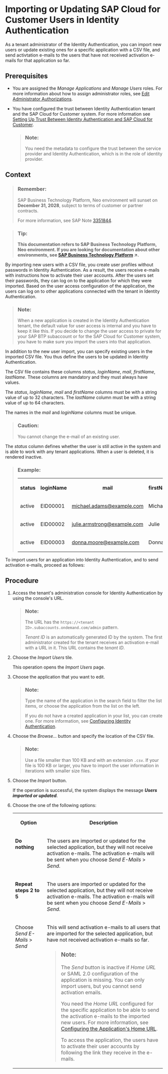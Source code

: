 <!-- loio0704d6c71e424d36b0b35a095c0372dd -->

# Importing or Updating SAP Cloud for Customer Users in Identity Authentication

As a tenant administrator of the Identity Authentication, you can import new users or update existing ones for a specific application with a CSV file, and send activtation e-mails to the users that have not received activation e-mails for that application so far.



## Prerequisites

-   You are assigned the *Manage Applications* and *Manage Users* roles. For more information about how to assign administrator roles, see [Edit Administrator Authorizations](https://help.sap.com/viewer/6d6d63354d1242d185ab4830fc04feb1/Cloud/en-US/86ee37423f8945a1898faff1e6308756.html).

-   You have configured the trust between Identity Authentication tenant and the SAP Cloud for Customer system. For more information see [Setting Up Trust Between Identity Authentication and SAP Cloud for Customer](setting-up-trust-between-identity-authentication-and-sap-cloud-for-customer-e8b6db5.md).

    > ### Note:  
    > You need the metadata to configure the trust between the service provider and Identity Authentication, which is in the role of identity provider.




## Context

> ### Remember:  
> SAP Business Technology Platform, Neo environment will sunset on **December 31, 2028**, subject to terms of customer or partner contracts.
> 
> For more information, see SAP Note [3351844](https://me.sap.com/notes/3351844).

> ### Tip:  
> **This documentation refers to SAP Business Technology Platform, Neo environment. If you are looking for documentation about other environments, see [SAP Business Technology Platform](https://help.sap.com/viewer/65de2977205c403bbc107264b8eccf4b/Cloud/en-US/6a2c1ab5a31b4ed9a2ce17a5329e1dd8.html "SAP Business Technology Platform (SAP BTP) is an integrated offering comprised of the following technology portfolios: application development; process automation; integration; data, analytics, and enterprise planning; artificial intelligence. The platform offers users the ability to turn data into business value, compose end-to-end business processes, connect entire IT landscapes, and personalize, build and extend SAP applications. This reduces the overall total cost of ownership maintaining SAP landscapes and third-party software across end-to-end business processes.") :arrow_upper_right:.**

By importing new users with a CSV file, you create user profiles without passwords in Identity Authentication. As a result, the users receive e-mails with instructions how to activate their user accounts. After the users set their passwords, they can log on to the application for which they were imported. Based on the user access configuration of the application, the users can log on to other applications connected with the tenant in Identity Authentication.

> ### Note:  
> When a new application is created in the Identity Authentication tenant, the default value for user access is internal and you have to keep it like this. If you decide to change the user access to private for your SAP BTP subaccount or for the SAP Cloud for Customer system, you have to make sure you import the users into that application.

In addition to the new user import, you can specify existing users in the imported CSV file. You thus define the users to be updated in Identity Authentication.

The CSV file contains these columns *status*, *loginName*, *mail*, *firstName*, *lastName*. These columns are mandatory and they must always have values.

The *status*, *loginName*, *mail* and *firstName* columns must be with a string value of up to 32 characters. The *lastName* column must be with a string value of up to 64 characters.

The names in the *mail* and *loginName* columns must be unique.

> ### Caution:  
> You cannot change the e-mail of an existing user.

The *status* column defines whether the user is still active in the system and is able to work with any tenant applications. When a user is deleted, it is rendered inactive.

> ### Example:  
> 
> <table>
> <tr>
> <th valign="top">
> 
> status
> 
> </th>
> <th valign="top">
> 
> loginName
> 
> </th>
> <th valign="top">
> 
> mail
> 
> </th>
> <th valign="top">
> 
> firstName
> 
> </th>
> <th valign="top">
> 
> lastName
> 
> </th>
> </tr>
> <tr>
> <td valign="top">
> 
> active
> 
> </td>
> <td valign="top">
> 
> EID00001
> 
> </td>
> <td valign="top">
> 
> michael.adams@example.com
> 
> </td>
> <td valign="top">
> 
> Michael
> 
> </td>
> <td valign="top">
> 
> Adams
> 
> </td>
> </tr>
> <tr>
> <td valign="top">
> 
> active
> 
> </td>
> <td valign="top">
> 
> EID00002
> 
> </td>
> <td valign="top">
> 
> julie.armstrong@example.com
> 
> </td>
> <td valign="top">
> 
> Julie
> 
> </td>
> <td valign="top">
> 
> Armstrong
> 
> </td>
> </tr>
> <tr>
> <td valign="top">
> 
> active
> 
> </td>
> <td valign="top">
> 
> EID00003
> 
> </td>
> <td valign="top">
> 
> donna.moore@example.com
> 
> </td>
> <td valign="top">
> 
> Donna
> 
> </td>
> <td valign="top">
> 
> Moore
> 
> </td>
> </tr>
> </table>

To import users for an application into Identity Authentication, and to send activation e-mails, proceed as follows:



## Procedure

1.  Access the tenant's administration console for Identity Authentication by using the console's URL.

    > ### Note:  
    > The URL has the `https://<tenant ID>.subaccounts.ondemand.com/admin` pattern.
    > 
    > *Tenant ID* is an automatically generated ID by the system. The first administrator created for the tenant receives an activation e-mail with a URL in it. This URL contains the *tenant ID*.

2.  Choose the *Import Users* tile.

    This operation opens the *Import Users* page.

3.  Choose the application that you want to edit.

    > ### Note:  
    > Type the name of the application in the search field to filter the list items, or choose the application from the list on the left.
    > 
    > If you do not have a created application in your list, you can create one. For more information, see [Configuring Identity Authentication](configuring-identity-authentication-82db0cf.md).

4.  Choose the *Browse...* button and specify the location of the CSV file.

    > ### Note:  
    > Use a file smaller than 100 KB and with an extension `.csv`. If your file is 100 KB or larger, you have to import the user information in iterations with smaller size files.

5.  Choose the *Import* button.

    If the operation is successful, the system displays the message ***Users imported or updated***.

6.  Choose the one of the following options:


    <table>
    <tr>
    <th valign="top">

    Option
    
    </th>
    <th valign="top">

    Description
    
    </th>
    </tr>
    <tr>
    <td valign="top">
    
    **Do nothing**
    
    </td>
    <td valign="top">
    
    The users are imported or updated for the selected application, but they will not receive activation e-mails. The activation e-mails will be sent when you choose *Send E-Mails* \> *Send*.
    
    </td>
    </tr>
    <tr>
    <td valign="top">
    
    **Repeat steps 2 to 5**
    
    </td>
    <td valign="top">
    
    The users are imported or updated for the selected application, but they will not receive activation e-mails. The activation e-mails will be sent when you choose *Send E-Mails* \> *Send*.
    
    </td>
    </tr>
    <tr>
    <td valign="top">
    
    Choose *Send E-Mails* \> *Send*
    
    </td>
    <td valign="top">
    
    This will send activation e-mails to all users that are imported for the selected application, but have not received activation e-mails so far.

    > ### Note:  
    > The *Send* button is inactive if *Home URL* or SAML 2.0 configuration of the application is missing. You can only import users, but you cannot send activation emails.
    > 
    > You need the *Home URL* configured for the specific application to be able to send the activation e-mails to the imported new users. For more information, see [Configuring the Application's Home URL](configuring-the-application-s-home-url-dbd170e.md).
    > 
    > To access the application, the users have to activate their user accounts by following the link they receive in the e-mails.


    
    </td>
    </tr>
    </table>
    

